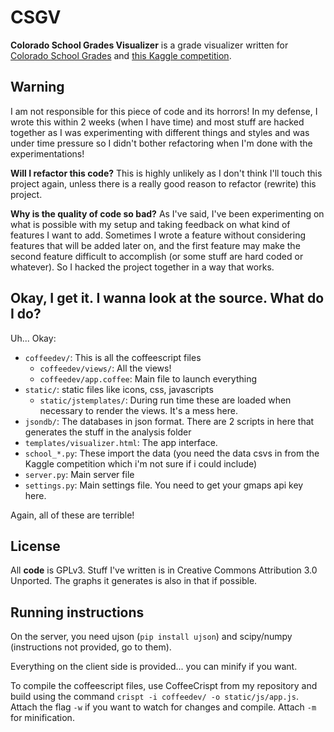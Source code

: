 CSGV
====

**Colorado School Grades Visualizer** is a grade visualizer written for 
[Colorado School Grades](http://coloradoschoolgrades.com/) and 
[this Kaggle competition](https://www.kaggle.com/c/visualize-the-state-of-education-in-colorado).

Warning
-------

I am not responsible for this piece of code and its horrors! In my defense,
I wrote this within 2 weeks (when I have time) and most stuff are hacked
together as I was experimenting with different things and styles and was 
under time pressure so I didn't bother refactoring when I'm done with the
experimentations!

**Will I refactor this code?** This is highly unlikely as I don't think I'll
touch this project again, unless there is a really good reason to refactor 
(rewrite) this project.

**Why is the quality of code so bad?** As I've said, I've been experimenting on
what is possible with my setup and taking feedback on what kind of features I
want to add. Sometimes I wrote a feature without considering features that will
be added later on, and the first feature may make the second feature difficult to
accomplish (or some stuff are hard coded or whatever). So I hacked the project
together in a way that works.

Okay, I get it. I wanna look at the source. What do I do?
---------------------------------------------------------

Uh... Okay:

 - `coffeedev/`: This is all the coffeescript files
   - `coffeedev/views/`: All the views!
   - `coffeedev/app.coffee`: Main file to launch everything
 - `static/`: static files like icons, css, javascripts
   - `static/jstemplates/`: During run time these are loaded when necessary to
                            render the views. It's a mess here.
 - `jsondb/`: The databases in json format. There are 2 scripts in here that 
              generates the stuff in the analysis folder
 - `templates/visualizer.html`: The app interface.
 - `school_*.py`: These import the data (you need the data csvs in from the 
                  Kaggle competition which i'm not sure if i could include)
 - `server.py`: Main server file
 - `settings.py`: Main settings file. You need to get your gmaps api key here.

Again, all of these are terrible!

License
-------

All **code** is GPLv3. Stuff I've written is in Creative Commons Attribution 
3.0 Unported. The graphs it generates is also in that if possible. 

Running instructions
--------------------

On the server, you need ujson (`pip install ujson`) and scipy/numpy 
(instructions not provided, go to them). 

Everything on the client side is provided... you can minify if you want.

To compile the coffeescript files, use CoffeeCrispt from my repository
and build using the command `crispt -i coffeedev/ -o static/js/app.js`. 
Attach the flag `-w` if you want to watch for changes and compile. Attach
`-m` for minification.
